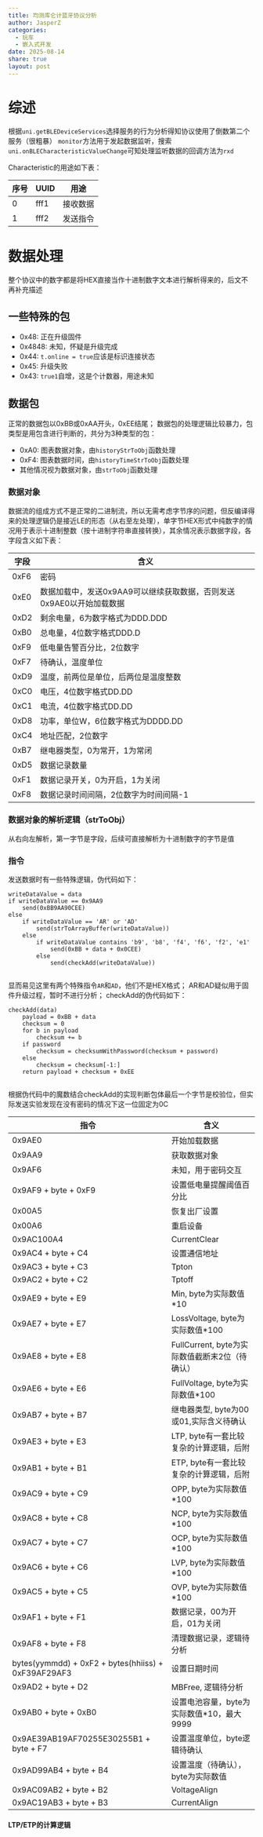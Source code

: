 ```yaml
---
title: 均测库仑计蓝牙协议分析
author: JasperZ
categories:
  - 玩车
  - 嵌入式开发
date: 2025-08-14
share: true
layout: post
---
```



# 综述

根据`uni.getBLEDeviceServices`选择服务的行为分析得知协议使用了倒数第二个服务（很粗暴）
`monitor`方法用于发起数据监听，搜索`uni.onBLECharacteristicValueChange`可知处理监听数据的回调方法为`rxd`

Characteristic的用途如下表：

| 序号  | UUID | 用途   |
| --- | ---- | ---- |
| 0   | fff1 | 接收数据 |
| 1   | fff2 | 发送指令 |

# 数据处理
整个协议中的数字都是将HEX直接当作十进制数字文本进行解析得来的，后文不再补充描述
## 一些特殊的包
- 0x48: 正在升级固件
- 0x4848: 未知，怀疑是升级完成
- 0x44: `t.online = true`应该是标识连接状态
- 0x45: 升级失败
- 0x43: `true1`自增，这是个计数器，用途未知
## 数据包
正常的数据包以0xBB或0xAA开头，0xEE结尾；
数据包的处理逻辑比较暴力，包类型是用包含进行判断的，共分为3种类型的包：
- 0xA0: 图表数据对象，由`historyStrToObj`函数处理
- 0xF4: 图表数据时间，由`historyTimeStrToObj`函数处理
- 其他情况视为数据对象，由`strToObj`函数处理
### 数据对象
数据流的组成方式不是正常的二进制流，所以无需考虑字节序的问题，但反编译得来的处理逻辑仍是接近LE的形态（从右至左处理），单字节HEX形式中纯数字的情况用于表示十进制整数（按十进制字符串直接转换），其余情况表示数据字段，各字段含义如下表：

| 字段   | 含义                                       |
| ---- | ---------------------------------------- |
| 0xF6 | 密码                                       |
| 0xE0 | 数据加载中，发送0x9AA9可以继续获取数据，否则发送0x9AE0以开始加载数据 |
| 0xD2 | 剩余电量，6为数字格式为DDD.DDD                      |
| 0xB0 | 总电量，4位数字格式DDD.D                          |
| 0xF9 | 低电量告警百分比，2位数字                            |
| 0xF7 | 待确认，温度单位                                 |
| 0xD9 | 温度，前两位是单位，后两位是温度整数                       |
| 0xC0 | 电压，4位数字格式DD.DD                           |
| 0xC1 | 电流，4位数字格式DD.DD                           |
| 0xD8 | 功率，单位W，6位数字格式为DDDD.DD                    |
| 0xC4 | 地址匹配，2位数字                                |
| 0xB7 | 继电器类型，0为常开，1为常闭                          |
| 0xD5 | 数据记录数量                                   |
| 0xF1 | 数据记录开关，0为开启，1为关闭                         |
| 0xF8 | 数据记录时间间隔，2位数字为时间间隔-1                     |

### 数据对象的解析逻辑（strToObj）
从右向左解析，第一字节是字段，后续可直接解析为十进制数字的字节是值

### 指令
发送数据时有一些特殊逻辑，伪代码如下：
```
writeDataValue = data
if writeDataValue == 0x9AA9
	send(0xBB9AA90CEE)
else
	if writeDataValue == 'AR' or 'AD'
		send(strToArrayBuffer(writeDataValue))
	else
		if writeDataValue contains 'b9', 'b8', 'f4', 'f6', 'f2', 'e1'
			send(0xBB + data + 0x0CEE)
		else
			send(checkAdd(writeDataValue))
		
```
显而易见这里有两个特殊指令`AR`和`AD`，他们不是HEX格式；
AR和AD疑似用于固件升级过程，暂时不进行分析；
checkAdd的伪代码如下：
```
checkAdd(data)
	payload = 0xBB + data
	checksum = 0
	for b in payload
		checksum += b
	if password
		checksum = checksumWithPassword(checksum + password)
	else
		checksum = checksum[-1:]
	return payload + checksum + 0xEE
	
```
根据伪代码中的魔数结合checkAdd的实现判断包体最后一个字节是校验位，但实际发送实验发现在没有密码的情况下这一位固定为0C

| 指令                                                  | 含义                               |
| --------------------------------------------------- | -------------------------------- |
| 0x9AE0                                              | 开始加载数据                           |
| 0x9AA9                                              | 获取数据对象                           |
| 0x9AF6                                              | 未知，用于密码交互                        |
| 0x9AF9 + byte + 0xF9                                | 设置低电量提醒阈值百分比                     |
| 0x00A5                                              | 恢复出厂设置                           |
| 0x00A6                                              | 重启设备                             |
| 0x9AC100A4                                          | CurrentClear                     |
| 0x9AC4 + byte + C4                                  | 设置通信地址                           |
| 0x9AC3 + byte + C3                                  | Tpton                            |
| 0x9AC2 + byte + C2                                  | Tptoff                           |
| 0x9AE9 + byte + E9                                  | Min, byte为实际数值*10                |
| 0x9AE7 + byte + E7                                  | LossVoltage, byte为实际数值\*100      |
| 0x9AE8 + byte + E8                                  | FullCurrent, byte为实际数值截断末2位（待确认） |
| 0x9AE6 + byte + E6                                  | FullVoltage, byte为实际数值\*100      |
| 0x9AB7 + byte + B7                                  | 继电器类型, byte为00或01,实际含义待确认        |
| 0x9AE3 + byte + E3                                  | LTP, byte有一套比较复杂的计算逻辑，后附         |
| 0x9AB1 + byte + B1                                  | ETP, byte有一套比较复杂的计算逻辑，后附         |
| 0x9AC9 + byte + C9                                  | OPP, byte为实际数值\*100              |
| 0x9AC8 + byte + C8                                  | NCP, byte为实际数值\*100              |
| 0x9AC7 + byte + C7                                  | OCP, byte为实际数值\*100              |
| 0x9AC6 + byte + C6                                  | LVP, byte为实际数值\*100              |
| 0x9AC5 + byte + C5                                  | OVP, byte为实际数值\*100              |
| 0x9AF1 + byte + F1                                  | 数据记录，00为开启，01为关闭                 |
| 0x9AF8 + byte + F8                                  | 清理数据记录，逻辑待分析                     |
| bytes(yymmdd) + 0xF2 + bytes(hhiiss) + 0xF39AF29AF3 | 设置日期时间                           |
| 0x9AD2 + byte + D2                                  | MBFree, 逻辑待分析                    |
| 0x9AB0 + byte + 0xB0                                | 设置电池容量，byte为实际数值\*10，最大9999      |
| 0x9AE39AB19AF70255E30255B1 + byte + F7              | 设置温度单位，byte逻辑待确认                 |
| 0x9AD99AB4 + byte + B4                              | 设置温度（待确认），byte为实际数值              |
| 0x9AC09AB2 + byte + B2                              | VoltageAlign                     |
| 0x9AC19AB3 + byte + B3                              | CurrentAlign                     |

#### LTP/ETP的计算逻辑
